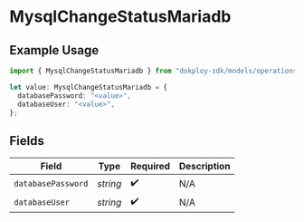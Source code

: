 # MysqlChangeStatusMariadb

## Example Usage

```typescript
import { MysqlChangeStatusMariadb } from "dokploy-sdk/models/operations";

let value: MysqlChangeStatusMariadb = {
  databasePassword: "<value>",
  databaseUser: "<value>",
};
```

## Fields

| Field              | Type               | Required           | Description        |
| ------------------ | ------------------ | ------------------ | ------------------ |
| `databasePassword` | *string*           | :heavy_check_mark: | N/A                |
| `databaseUser`     | *string*           | :heavy_check_mark: | N/A                |